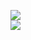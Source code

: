 [![](https://img.shields.io/badge/Made%20With-Github%20Spray-lightgrey.svg?style=for-the-badge&logo=github)](https://github.com/Annihil/github-spray#14422)  
[![](https://i.imgur.com/2DrTn0Z.gif)](https://github.com/Annihil/github-spray)